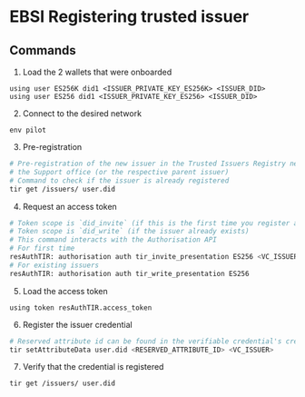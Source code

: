 # EBSI Registering trusted issuer

## Commands

1. Load the 2 wallets that were onboarded

```
using user ES256K did1 <ISSUER_PRIVATE_KEY_ES256K> <ISSUER_DID>
using user ES256 did1 <ISSUER_PRIVATE_KEY_ES256> <ISSUER_DID>
```

2. Connect to the desired network

```
env pilot
```

3. Pre-registration

```sh
# Pre-registration of the new issuer in the Trusted Issuers Registry needs to be done by
# the Support office (or the respective parent issuer)
# Command to check if the issuer is already registered
tir get /issuers/ user.did
```

4. Request an access token

```sh
# Token scope is `did_invite` (if this is the first time you register a Trusted Issuer)
# Token scope is `did_write` (if the issuer already exists)
# This command interacts with the Authorisation API
# For first time
resAuthTIR: authorisation auth tir_invite_presentation ES256 <VC_ISSUER>
# For existing issuers
resAuthTIR: authorisation auth tir_write_presentation ES256
```

5. Load the access token

```
using token resAuthTIR.access_token
```

6. Register the issuer credential

```sh
# Reserved attribute id can be found in the verifiable credential's credential subject
tir setAttributeData user.did <RESERVED_ATTRIBUTE_ID> <VC_ISSUER>
```

7. Verify that the credential is registered

```
tir get /issuers/ user.did
```
